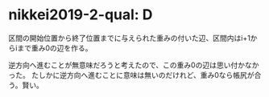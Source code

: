 # nikkei2019-2-qual: D
区間の開始位置から終了位置までに与えられた重みの付いた辺、区間内はi+1からiまで重み0の辺を作る。

逆方向へ進むことが無意味だろうと考えたので、この重み0の辺は思い付かなかった。
たしかに逆方向へ進むことに意味は無いのだけれど、重み0なら帳尻が合う。賢い。
